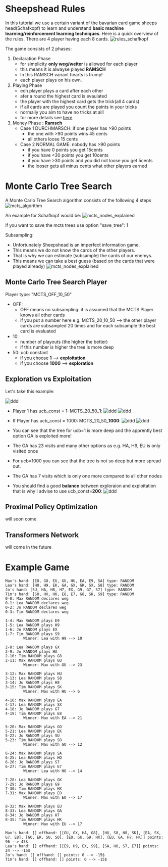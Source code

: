 # Sheepshead Rules
In this tutorial we use a certain variant of the bavarian card game sheeps head(Schafkopf) to
learn and understand **basic machine learning/reinforcement learning techniques**.
Here is a quick overview of the rules.
There are 4 player having each 8 cards.
![rules_schafkopf](01_MCTS/rules.png)

The game consists of 2 phases:
1. Declaration Phase
    * for simplicity **only weg/weiter** is allowed for each player
    * this means it is alwayse played **RAMSCH**
    * In this RAMSCH variant hearts is trump!
    * each player plays on his own.
2. Playing Phase
    * ech player plays a card after each other
    * afer a round the highest card is evaulated
    * the player with the highest card gets the trick(all 4 cards)
    * if all cards are played you count the points in your tricks
    * normally you aim to have no tricks at all!
    * for more details see [here](https://www.youtube.com/watch?v=ZLRpImBF-Wc)
3. Money Phase : **Ramsch**
    * Case 1 DURCHMARSCH: if one player has >90 points
        * the one with >90 points wins 45 cents
        * all others loose 15 cents
    * Case 2 NORMAL GAME: nobody has >90 points
        * if you have 0 points you get 15cents
        * if you have <30 points you get 10cents
        * if you have >30 points and you did not loose you get 5cents
        * the looser gets all minus cents what other players earned
# Monte Carlo Tree Search
A Monte Carlo Tree Search algorithm consists of the following 4 steps
![mcts_algorithm](01_MCTS/mcts_algo.png)

An example for Schafkopf would be:
![mcts_nodes_explained](01_MCTS/mcts_nodes_explained.png)

if you want to save the mcts trees use option "save_tree": 1

Subsampling:

* Unfortunately Sheepshead is an imperfect information game.
* This means we do not know the cards of the other players.
* That is why we can estimate (subsample) the cards of our enemys.
* This means we can take a best guess (based on the cards that were played already)
![mcts_nodes_explained](01_MCTS/mcs_subsampling.png)

## Monte Carlo Tree Search Player
Player type: "MCTS_OFF_10_50"
* OFF: 
    - OFF means no subsampling: it is assumed that the MCTS Player knows all other cards
    - if you put a number here e.g. MCTS_20_10_50 --> the other player cards are subsampled 20 times and for each subsample the best card is evaluated
* 10: 
    - number of playouts (the higher the better)
    - if this number is higher the tree is more deep
* 50: ucb constant
    - if you choose **1** --> **exploitation**
    - if you choose **1000** --> **exploration**
## Exploration vs Exploitation
Let's take this example:

![ddd](01_MCTS/seed_451.png)

* Player 1 has ucb_const = 1: MCTS_20_50_**1**:
![ddd](01_MCTS/Tree_move_4ucb_const1.png)
![ddd](01_MCTS/move_ucb_1.png)

* If Player has ucb_const = 1000: MCTS_20_50_**1000**: 
![ddd](01_MCTS/Tree_move_4ucb_const1000.png)
![ddd](01_MCTS/move_ucb_1000.png)

* You can see that the tree for ucb=1 is more deep and the apprently best option GA is exploited more!
* The GA has 23 visits and many other options as e.g. HA, H9, EU is only visited once
* For ucb=1000 you can see that the tree is not so deep but more spread out.
* The GA has 7 visits which is only one more compared to all other nodes

* You should find a good **balance** between exploraion and exploitation that is why I advise to use ucb_const=**200**:
![ddd](01_MCTS/Tree_move_4ucb_const200.png)

## Proximal Policy Optimization
will soon come

## Transformers Network
will come in the future

# Example Game
```
Max's hand: [EO, GO, EU, GU, HU, EA, E9, SA] type: RANDOM
Lea's hand: [HO, H9, EK, GA, GX, GK, SX, S8] type: RANDOM
Jo's hand: [SU, HA, H8, H7, EX, G9, G7, S7] type: RANDOM
Tim's hand: [SO, HX, HK, E8, E7, G8, SK, S9] type: RANDOM
0-0: Max RANDOM declares weg
0-1: Lea RANDOM declares weg
0-2: Jo RANDOM declares weg
0-3: Tim RANDOM declares weg

1-4: Max RANDOM plays E9
1-5: Lea RANDOM plays H9
1-6: Jo RANDOM plays EX
1-7: Tim RANDOM plays S9
        Winner: Lea with H9 --> 10

2-8: Lea RANDOM plays GX
2-9: Jo RANDOM plays HA
2-10: Tim RANDOM plays G8
2-11: Max RANDOM plays GU
        Winner: Max with GU --> 23

3-12: Max RANDOM plays HU
3-13: Lea RANDOM plays S8
3-14: Jo RANDOM plays H8
3-15: Tim RANDOM plays SK
        Winner: Max with HU --> 6

4-16: Max RANDOM plays EA
4-17: Lea RANDOM plays SX
4-18: Jo RANDOM plays G7
4-19: Tim RANDOM plays E8
        Winner: Max with EA --> 21

5-20: Max RANDOM plays GO
5-21: Lea RANDOM plays EK
5-22: Jo RANDOM plays SU
5-23: Tim RANDOM plays SO
        Winner: Max with GO --> 12

6-24: Max RANDOM plays SA
6-25: Lea RANDOM plays HO
6-26: Jo RANDOM plays S7
6-27: Tim RANDOM plays E7
        Winner: Lea with HO --> 14

7-28: Lea RANDOM plays GK
7-29: Jo RANDOM plays G9
7-30: Tim RANDOM plays HX
7-31: Max RANDOM plays EO
        Winner: Max with EO --> 17

8-32: Max RANDOM plays EU
8-33: Lea RANDOM plays GA
8-34: Jo RANDOM plays H7
8-35: Tim RANDOM plays HK
        Winner: Max with EU --> 17

Max's hand: [] offhand: [[GU, GX, HA, G8], [HU, S8, H8, SK], [EA, SX, G7, E8], [GO, EK, SU, SO], [EO, GK, G9, HX], [EU, GA, H7, HK]] points: 96 --> 45$
Lea's hand: [] offhand: [[E9, H9, EX, S9], [SA, HO, S7, E7]] points: 24 --> -15$
Jo's hand: [] offhand: [] points: 0 --> -15$
Tim's hand: [] offhand: [] points: 0 --> -15$
```